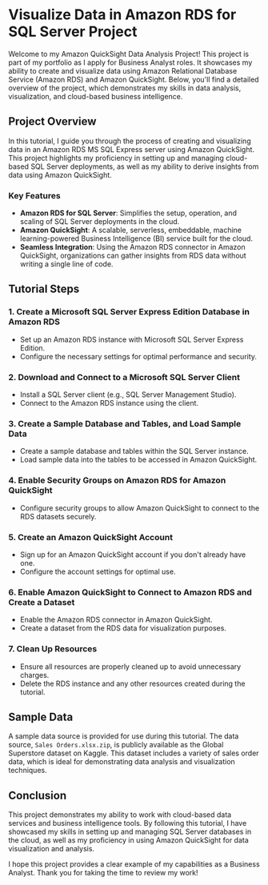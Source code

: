 # Visualize Data in Amazon RDS for SQL Server Project

Welcome to my Amazon QuickSight Data Analysis Project! This project is part of my portfolio as I apply for Business Analyst roles. It showcases my ability to create and visualize data using Amazon Relational Database Service (Amazon RDS) and Amazon QuickSight. Below, you'll find a detailed overview of the project, which demonstrates my skills in data analysis, visualization, and cloud-based business intelligence.

## Project Overview

In this tutorial, I guide you through the process of creating and visualizing data in an Amazon RDS MS SQL Express server using Amazon QuickSight. This project highlights my proficiency in setting up and managing cloud-based SQL Server deployments, as well as my ability to derive insights from data using Amazon QuickSight.

### Key Features

- **Amazon RDS for SQL Server**: Simplifies the setup, operation, and scaling of SQL Server deployments in the cloud.
- **Amazon QuickSight**: A scalable, serverless, embeddable, machine learning-powered Business Intelligence (BI) service built for the cloud.
- **Seamless Integration**: Using the Amazon RDS connector in Amazon QuickSight, organizations can gather insights from RDS data without writing a single line of code.

## Tutorial Steps

### 1. Create a Microsoft SQL Server Express Edition Database in Amazon RDS
- Set up an Amazon RDS instance with Microsoft SQL Server Express Edition.
- Configure the necessary settings for optimal performance and security.

### 2. Download and Connect to a Microsoft SQL Server Client
- Install a SQL Server client (e.g., SQL Server Management Studio).
- Connect to the Amazon RDS instance using the client.

### 3. Create a Sample Database and Tables, and Load Sample Data
- Create a sample database and tables within the SQL Server instance.
- Load sample data into the tables to be accessed in Amazon QuickSight.

### 4. Enable Security Groups on Amazon RDS for Amazon QuickSight
- Configure security groups to allow Amazon QuickSight to connect to the RDS datasets securely.

### 5. Create an Amazon QuickSight Account
- Sign up for an Amazon QuickSight account if you don't already have one.
- Configure the account settings for optimal use.

### 6. Enable Amazon QuickSight to Connect to Amazon RDS and Create a Dataset
- Enable the Amazon RDS connector in Amazon QuickSight.
- Create a dataset from the RDS data for visualization purposes.

### 7. Clean Up Resources
- Ensure all resources are properly cleaned up to avoid unnecessary charges.
- Delete the RDS instance and any other resources created during the tutorial.

## Sample Data

A sample data source is provided for use during this tutorial. The data source, `Sales Orders.xlsx.zip`, is publicly available as the Global Superstore dataset on Kaggle. This dataset includes a variety of sales order data, which is ideal for demonstrating data analysis and visualization techniques.

## Conclusion

This project demonstrates my ability to work with cloud-based data services and business intelligence tools. By following this tutorial, I have showcased my skills in setting up and managing SQL Server databases in the cloud, as well as my proficiency in using Amazon QuickSight for data visualization and analysis.

I hope this project provides a clear example of my capabilities as a Business Analyst. Thank you for taking the time to review my work!
